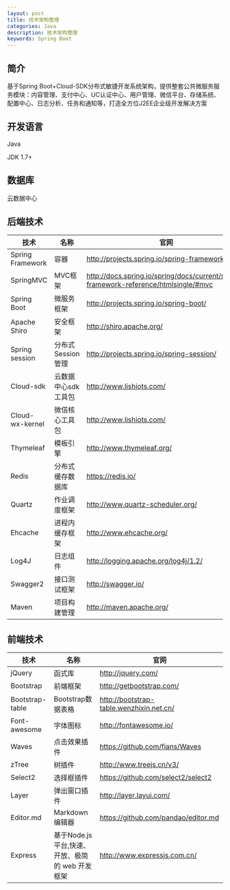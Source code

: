 ```yaml
---
layout: post
title: 技术架构整理
categories: Java
description: 技术架构整理
keywords: Spring Boot
---
```


## 简介

基于Spring Boot+Cloud-SDK分布式敏捷开发系统架构，提供整套公共微服务服务模块：内容管理、支付中心、UC认证中心、用户管理、微信平台、存储系统、配置中心、日志分析、任务和通知等，打造全方位J2EE企业级开发解决方案

## 开发语言

Java

 

JDK 1.7+

## 数据库

云数据中心

## 后端技术

| **技术**          | **名称**            | **官网**                                                     |
| ----------------- | ------------------- | ------------------------------------------------------------ |
| Spring  Framework | 容器                | <http://projects.spring.io/spring-framework/>                |
| SpringMVC         | MVC框架             | <http://docs.spring.io/spring/docs/current/spring-framework-reference/htmlsingle/#mvc> |
| Spring Boot       | 微服务框架          | http://projects.spring.io/spring-boot/                       |
| Apache Shiro      | 安全框架            | <http://shiro.apache.org/>                                   |
| Spring session    | 分布式Session管理   | <http://projects.spring.io/spring-session/>                  |
| Cloud-sdk         | 云数据中心sdk工具包 | <http://www.lishiots.com/>                                      |
| Cloud-wx-kernel   | 微信核心工具包      | <http://www.lishiots.com/>                                      |
| Thymeleaf         | 模板引擎            | <http://www.thymeleaf.org/>                                  |
| Redis             | 分布式缓存数据库    | <https://redis.io/>                                          |
| Quartz            | 作业调度框架        | <http://www.quartz-scheduler.org/>                           |
| Ehcache           | 进程内缓存框架      | <http://www.ehcache.org/>                                    |
| Log4J             | 日志组件            | <http://logging.apache.org/log4j/1.2/>                       |
| Swagger2          | 接口测试框架        | <http://swagger.io/>                                         |
| Maven             | 项目构建管理        | <http://maven.apache.org/>                                   |

## 前端技术

| **技术**        | **名称**                                         | **官网**                                   |
| --------------- | ------------------------------------------------ | ------------------------------------------ |
| jQuery          | 函式库                                           | <http://jquery.com/>                       |
| Bootstrap       | 前端框架                                         | <http://getbootstrap.com/>                 |
| Bootstrap-table | Bootstrap数据表格                                | <http://bootstrap-table.wenzhixin.net.cn/> |
| Font-awesome    | 字体图标                                         | <http://fontawesome.io/>                   |
| Waves           | 点击效果插件                                     | <https://github.com/fians/Waves>           |
| zTree           | 树插件                                           | <http://www.treejs.cn/v3/>                 |
| Select2         | 选择框插件                                       | <https://github.com/select2/select2>       |
| Layer           | 弹出窗口插件                                     | http://layer.layui.com/                    |
| Editor.md       | Markdown编辑器                                   | <https://github.com/pandao/editor.md>      |
| Express         | 基于Node.js 平台,快速、开放、极简的 web 开发框架 | http://www.expressjs.com.cn/               |

 